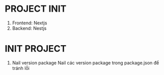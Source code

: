 # PROJECT INIT
 1. Frontend: Nextjs 
 2. Backend: Nestjs

 # INIT PROJECT
1. Nail version package
 Nail các version package trong package.json để tránh lỗi